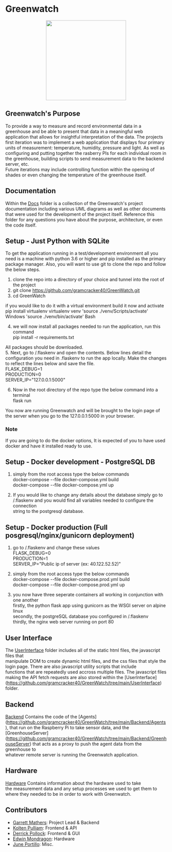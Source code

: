 # Greenwatch
<p align="center">
  <img src="/images/greenwatchlogo.png" alt="" width="250" height="250">
</p>

## Greenwatch's Purpose

To provide a way to measure and record environmental data in a greenhouse and
be able to present that data in a meaningful web application that allows for 
insightful interpretation of the data. The projects first iteration was to implement
a web application that displays four primary units of measurement: temperature, humidity, pressure
and light. As well as configuring and putting together the rasberry PIs for each individual
room in the greenhouse, building scripts to send measurement data to the backend server, etc.  
Future iterations may include controlling function within the opening of shades
or even changing the temperature of the greenhouse itself.
  
## Documentation

Within the [Docs](https://github.com/gramcracker40/GreenWatch/tree/main/docs) folder is a collection of the
Greenwatch's project documentation including various UML diagrams as well as other documents that were used for the development of the project itself.
Reference this folder for any questions you have about the purpose, architecture, or 
even the code itself. 


## Setup - Just Python with SQLite

To get the application running in a test/development environment all
you need is a machine with python 3.6 or higher and pip installed as the primary 
package manager. Also, you will want to use git to clone the repo and follow the below steps.

1. clone the repo into a directory of your choice and tunnel into the root of the project  
2. git clone https://github.com/gramcracker40/GreenWatch.git  
3. cd GreenWatch

if you would like to do it with a virtual environment build it now and activate
  pip install virtualenv
  virtualenv venv
  'source ./venv/Scripts/activate'  Windows
  'source ./venv/bin/activate'      Bash
  

4. we will now install all packages needed to run the application, run this command  
  pip install -r requirements.txt

All packages should be downloaded.   
5. Next, go to /.flaskenv and open the contents.
   Below lines detail the configuration you need in .flaskenv to run the app locally. 
   Make the changes to reflect the lines below and save the file.  
    FLASK_DEBUG=1  
    PRODUCTION=0  
    SERVER_IP="127.0.0.1:5000"  

6. Now in the root directory of the repo type the below command into a terminal  
      flask run

You now are running Greenwatch and will be brought to the login page of the
server when you go to the 127.0.0.1:5000 in your browser. 

### Note
If you are going to do the docker options, It is expected of you to have used  
docker and have it installed ready to use.   

## Setup - Docker development - PostgreSQL DB  

1. simply from the root access type the below commands  
docker-compose --file docker-compose.yml build  
docker-compose --file docker-compose.yml up  
  
2. If you would like to change any details about the database simply go to  
/.flaskenv and you would find all variables needed to configure the connection  
string to the postgresql database.   

## Setup - Docker production (Full posgresql/nginx/gunicorn deployment)  

1. go to /.flaskenv and change these values  
FLASK_DEBUG=0  
PRODUCTION=1  
SERVER_IP="Public ip of server (ex: 40.122.52.52)"    
  
2. simply from the root access type the below commands  
docker-compose --file docker-compose.prod.yml build  
docker-compose --file docker-compose.prod.yml up  
  
3. you now have three seperate containers all working in conjunction with one another  
firstly, the python flask app using gunicorn as the WSGI server on alpine linux  
secondly, the postgreSQL database you configured in /.flaskenv  
thirdly, the nginx web server running on port 80  
  
## User Interface
  
The [UserInterface](https://github.com/gramcracker40/GreenWatch/tree/main/UserInterface) folder includes all of the static html files, the javascript files that    
manipulate DOM to create dynamic html files, and the css files that style the login page. There are also javascript utility scripts that include    
functions that are   repeatedly used accross multiple files. The javascript files making the API fetch requests are also stored within the [UserInterface]    
(https://github.com/gramcracker40/GreenWatch/tree/main/UserInterface) folder.  

## Backend  
  
[Backend](https://github.com/gramcracker40/GreenWatch/tree/main/Backend) Contains the code of the [Agents]   
(https://github.com/gramcracker40/GreenWatch/tree/main/Backend/Agents), that run on the Raspberry Pi to take sensor data, and the [GreenhouseServer]  
(https://github.com/gramcracker40/GreenWatch/tree/main/Backend/GreenhouseServer) that acts as a proxy to push the agent data from the greenhouse to  
whatever remote server is running the Greenwatch application.  
  
## Hardware  
[Hardware](https://github.com/gramcracker40/GreenWatch/tree/main/Hardware) Contains information about the hardware used to take  
the measurement data and any setup processes we used to get them to where they needed to be in order to work with Greenwatch.   


## Contributors  

- [Garrett Mathers](https://github.com/gramcracker40): Project Lead & Backend  
- [Kolten Pulliam](https://github.com/klpulliam-37): Frontend & API  
- [Derrick Pollock](https://github.com/derrk): Frontend & GUI  
- [Edwin Mondragon](https://github.com/Takaximos): Hardware  
- [June Portillo](https://github.com/BastionWolf): Misc.  
